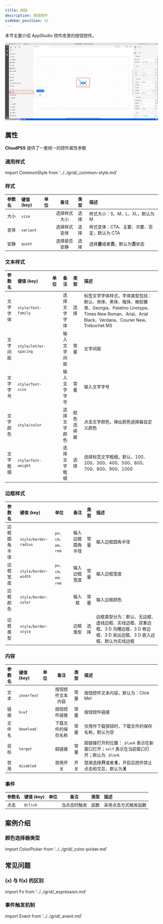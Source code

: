 ```yaml
---
title: 按钮
description: 按钮控件
sidebar_position: 31
---
```


本节主要介绍 AppStudio 控件库里的按钮控件。

![按钮控件](image.png "按钮控件")


## 属性

**CloudPSS** 提供了一套统一的控件属性参数

### 通用样式

import CommonStyle from '../../grid/_common-style.md'

<CommonStyle />

### 样式

| 参数名 | 键值 (key) | 单位 | 备注 | 类型 | 描述 |
| :--- | :--- | :--- | :--: | :--- | :--- |
| 大小 | `size` |  | 选择样式大小 | 选择 | 样式大小：S、M、L、XL，默认为 M |
| 变体 | `variant` |  | 选择样式变体 | 选择 | 样式变体：CTA、主要、次要、否定，默认为 CTA |
| 安静 | `quiet` |  | 选择是否安静 | 选择 | 选择**是**或者**否**，默认为**否**状态 |


### 文本样式

| 参数名 | 键值 (key) | 单位 | 备注 | 类型 | 描述 |
| :--- | :--- | :--- | :--: | :--- | :--- |
| 文字字体 | `style/font-family` |  | 选择文字字体 | 选择 | 标签文字字体样式，字体类型包括：默认、宋体、黑体、楷体、微软雅黑、Georgia、Palatino Linotype、Times New Roman、Arial、Arial Black、Verdana、Courier New、Trebuchet MS |
| 文字间距 | `style/letter-spacing` |  | 输入文字间距 | 常量 | 文字间距 |
| 文字字号 | `style/font-size` |  | 输入文字字号 | 常量 | 输入文字字号 |
| 文字颜色 | `style/color` |  | 选择文字颜色 | 颜色选择器 | 点击文字颜色，弹出颜色选择器自定义颜色 |
| 文字粗细 | `style/font-weight` |  | 选择文字粗细 | 选择 | 选择标签文字粗细，默认、100、200、300、400、500、600、700、800、900、1000 |



### 边框样式

| 参数名 | 键值 (key) | 单位 | 备注 | 类型 | 描述 |
| :--- | :--- | :--- | :--: | :--- | :--- |
| 边框圆角半径 | `style/border-radius` | `px`、`cm`、`em`、`rem` | 输入边框圆角半径 | 常量 | 输入边框圆角半径 |
| 边框宽度 | `style/border-width` | `px`、`cm`、`em`、`rem` | 输入边框宽度 | 常量 | 输入边框宽度 |
| 边框颜色 | `style/border-color` |  | 输入框 | 常量 | 输入边框颜色 |
| 边框类型 | `style/border-style` |  | 边框类型 | 选择 | 边框类型分为：默认、无边框、虚线边框、实线边框、双重边框、3 D 沟槽边框、3 D 脊边框、3 D 突出边框、3 D 嵌入边框，默认为实线边框 |


### 内容

| 参数名 | 键值 (key) | 单位 | 备注 | 类型 | 描述 |
| :--- | :--- | :--- | :--: | :--- | :--- |
| 文本 | `innerText` |  | 按钮控件文本内容 | 常量 | 按钮控件文本内容，默认为：Click Me! |
| 链接 | `href` |  | 按钮控件链接 | 常量 | 按钮控件链接 |
| 文件名 | `download` |  | 下载文件的保存名称 | 常量 | 仅用作下载按钮时，下载文件的保存名称，默认为空 |
| 目标 | `target` |  | 超链接 | 常量 | 超链接打开的位置：`_blank` 表示在新窗口打开；`self` 表示在当前窗口打开；默认为 `_blank` |
| 禁用 | `disabled` |  | 禁用开关 | 开关 | 禁用选择**开**或者**关**，开启后控件禁止点击和交互，默认为**关** |


### 事件

| 参数名 | 键值 (key) | 单位 | 备注 | 类型 | 描述 |
| :--- | :--- | :--- | :--: | :--- | :--- |
| 点击 | `@click` |  | 当点击时触发 | 函数 | 采用点击方式触发函数 |

## 案例介绍

### 颜色选择器类型

import ColorPicker from '../../grid/_color-picker.md'

<ColorPicker />

## 常见问题

### (x) 与 f(x) 的区别

import Fx from '../../grid/_expression.md'

<Fx />

###  事件触发机制

import Event from '../../grid/_event.md'

<Event />